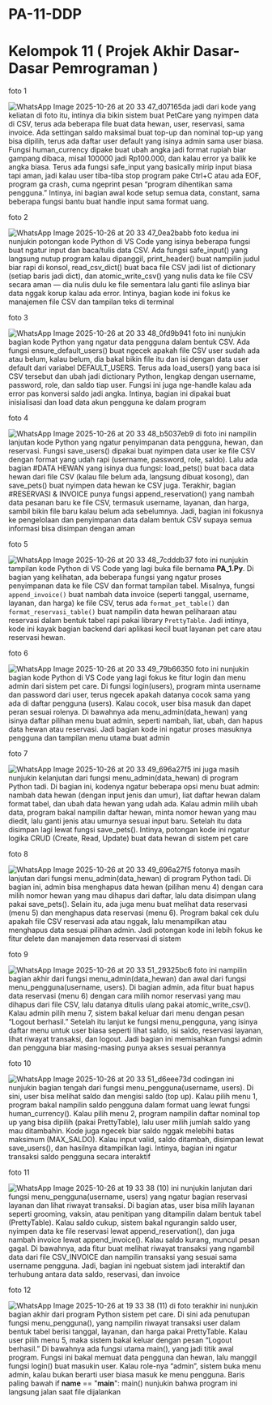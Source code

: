 # PA-11-DDP

# Kelompok 11 ( Projek Akhir Dasar-Dasar Pemrograman )

foto 1

![WhatsApp Image 2025-10-26 at 20 33 47_d07165da](https://github.com/user-attachments/assets/162a6fd4-7277-4e0e-bb29-2cffefff98e4)
jadi dari kode yang keliatan di foto itu, intinya dia bikin sistem buat PetCare yang nyimpen data di CSV, terus ada beberapa file buat data hewan, user, reservasi, sama invoice. Ada settingan saldo maksimal buat top-up dan nominal top-up yang bisa dipilih, terus ada daftar user default yang isinya admin sama user biasa. Fungsi human_currency dipake buat ubah angka jadi format rupiah biar gampang dibaca, misal 100000 jadi Rp100.000, dan kalau error ya balik ke angka biasa. Terus ada fungsi safe_input yang basically mirip input biasa tapi aman, jadi kalau user tiba-tiba stop program pake Ctrl+C atau ada EOF, program ga crash, cuma ngeprint pesan “program dihentikan sama pengguna.” Intinya, ini bagian awal kode setup semua data, constant, sama beberapa fungsi bantu buat handle input sama format uang.

foto 2

![WhatsApp Image 2025-10-26 at 20 33 47_0ea2babb](https://github.com/user-attachments/assets/5af206d7-e68d-48b0-be4f-06f9913cef56)
foto kedua ini nunjukin potongan kode Python di VS Code yang isinya beberapa fungsi buat ngatur input dan baca/tulis data CSV. Ada fungsi safe_input() yang langsung nutup program kalau dipanggil, print_header() buat nampilin judul biar rapi di konsol, read_csv_dict() buat baca file CSV jadi list of dictionary (setiap baris jadi dict), dan atomic_write_csv() yang nulis data ke file CSV secara aman — dia nulis dulu ke file sementara lalu ganti file aslinya biar data nggak korup kalau ada error. Intinya, bagian kode ini fokus ke manajemen file CSV dan tampilan teks di terminal

foto 3

![WhatsApp Image 2025-10-26 at 20 33 48_0fd9b941](https://github.com/user-attachments/assets/44d45835-99dc-457f-a6be-35282075540c)
foto ini nunjukin bagian kode Python yang ngatur data pengguna dalam bentuk CSV. Ada fungsi ensure_default_users() buat ngecek apakah file CSV user sudah ada atau belum, kalau belum, dia bakal bikin file itu dan isi dengan data user default dari variabel DEFAULT_USERS. Terus ada load_users() yang baca isi CSV tersebut dan ubah jadi dictionary Python, lengkap dengan username, password, role, dan saldo tiap user. Fungsi ini juga nge-handle kalau ada error pas konversi saldo jadi angka. Intinya, bagian ini dipakai buat inisialisasi dan load data akun pengguna ke dalam program

foto 4

![WhatsApp Image 2025-10-26 at 20 33 48_b5037eb9](https://github.com/user-attachments/assets/1af2961d-cc38-4085-97a5-4feaa46e2f98)
di foto ini  nampilin lanjutan kode Python yang ngatur penyimpanan data pengguna, hewan, dan reservasi. Fungsi save_users() dipakai buat nyimpen data user ke file CSV dengan format yang udah rapi (username, password, role, saldo). Lalu ada bagian #DATA HEWAN yang isinya dua fungsi: load_pets() buat baca data hewan dari file CSV (kalau file belum ada, langsung dibuat kosong), dan save_pets() buat nyimpen data hewan ke CSV juga. Terakhir, bagian #RESERVASI & INVOICE punya fungsi append_reservation() yang nambah data pesanan baru ke file CSV, termasuk username, layanan, dan harga, sambil bikin file baru kalau belum ada sebelumnya. Jadi, bagian ini fokusnya ke pengelolaan dan penyimpanan data dalam bentuk CSV supaya semua informasi bisa disimpan dengan aman

foto 5

![WhatsApp Image 2025-10-26 at 20 33 48_7cdddb37](https://github.com/user-attachments/assets/2f976731-7e1c-466d-a4a5-2b04bfa40ecc)
foto ini nunjukin tampilan kode Python di VS Code yang lagi buka file bernama **PA_1.Py**. Di bagian yang kelihatan, ada beberapa fungsi yang ngatur proses penyimpanan data ke file CSV dan format tampilan tabel. Misalnya, fungsi `append_invoice()` buat nambah data invoice (seperti tanggal, username, layanan, dan harga) ke file CSV, terus ada `format_pet_table()` dan `format_reservasi_table()` buat nampilin data hewan peliharaan atau reservasi dalam bentuk tabel rapi pakai library `PrettyTable`. Jadi intinya, kode ini kayak bagian backend dari aplikasi kecil buat layanan pet care atau reservasi hewan.

foto 6

![WhatsApp Image 2025-10-26 at 20 33 49_79b66350](https://github.com/user-attachments/assets/25d48211-796d-4412-8497-344d928401f0)
foto ini nunjukin bagian kode Python di VS Code yang lagi fokus ke fitur login dan menu admin dari sistem pet care. Di fungsi login(users), program minta username dan password dari user, terus ngecek apakah datanya cocok sama yang ada di daftar pengguna (users). Kalau cocok, user bisa masuk dan dapet peran sesuai rolenya. Di bawahnya ada menu_admin(data_hewan) yang isinya daftar pilihan menu buat admin, seperti nambah, liat, ubah, dan hapus data hewan atau reservasi. Jadi bagian kode ini ngatur proses masuknya pengguna dan tampilan menu utama buat admin

foto 7

![WhatsApp Image 2025-10-26 at 20 33 49_696a27f5](https://github.com/user-attachments/assets/8576ea3a-8531-45d1-957a-864bc2d66439)
ini juga masih nunjukin kelanjutan dari fungsi menu_admin(data_hewan) di program Python tadi. Di bagian ini, kodenya ngatur beberapa opsi menu buat admin: nambah data hewan (dengan input jenis dan umur), liat daftar hewan dalam format tabel, dan ubah data hewan yang udah ada. Kalau admin milih ubah data, program bakal nampilin daftar hewan, minta nomor hewan yang mau diedit, lalu ganti jenis atau umurnya sesuai input baru. Setelah itu data disimpan lagi lewat fungsi save_pets(). Intinya, potongan kode ini ngatur logika CRUD (Create, Read, Update) buat data hewan di sistem pet care

foto 8

![WhatsApp Image 2025-10-26 at 20 33 49_696a27f5](https://github.com/user-attachments/assets/d5d28dc9-e40a-4b48-8957-bc4037cdbf60)
fotonya masih lanjutan dari fungsi menu_admin(data_hewan) di program Python tadi. Di bagian ini, admin bisa menghapus data hewan (pilihan menu 4) dengan cara milih nomor hewan yang mau dihapus dari daftar, lalu data disimpan ulang pakai save_pets(). Selain itu, ada juga menu buat melihat data reservasi (menu 5) dan menghapus data reservasi (menu 6). Program bakal cek dulu apakah file CSV reservasi ada atau nggak, lalu menampilkan atau menghapus data sesuai pilihan admin. Jadi potongan kode ini lebih fokus ke fitur delete dan manajemen data reservasi di sistem

foto 9

![WhatsApp Image 2025-10-26 at 20 33 51_29325bc6](https://github.com/user-attachments/assets/04c7643d-9d08-4a46-bcff-644e3c0aa2aa)
foto ini nampilin bagian akhir dari fungsi menu_admin(data_hewan) dan awal dari fungsi menu_pengguna(username, users). Di bagian admin, ada fitur buat hapus data reservasi (menu 6) dengan cara milih nomor reservasi yang mau dihapus dari file CSV, lalu datanya ditulis ulang pakai atomic_write_csv(). Kalau admin pilih menu 7, sistem bakal keluar dari menu dengan pesan “Logout berhasil.” Setelah itu lanjut ke fungsi menu_pengguna, yang isinya daftar menu untuk user biasa seperti lihat saldo, isi saldo, reservasi layanan, lihat riwayat transaksi, dan logout. Jadi bagian ini memisahkan fungsi admin dan pengguna biar masing-masing punya akses sesuai perannya

foto 10

![WhatsApp Image 2025-10-26 at 20 33 51_d6eee73d](https://github.com/user-attachments/assets/3f8c4ca8-5d9e-4bb2-9154-bfda9055e241)
codingan ini nunjukin bagian tengah dari fungsi menu_pengguna(username, users). Di sini, user bisa melihat saldo dan mengisi saldo (top up). Kalau pilih menu 1, program bakal nampilin saldo pengguna dalam format uang lewat fungsi human_currency(). Kalau pilih menu 2, program nampilin daftar nominal top up yang bisa dipilih (pakai PrettyTable), lalu user milih jumlah saldo yang mau ditambahin. Kode juga ngecek biar saldo nggak melebihi batas maksimum (MAX_SALDO). Kalau input valid, saldo ditambah, disimpan lewat save_users(), dan hasilnya ditampilkan lagi. Intinya, bagian ini ngatur transaksi saldo pengguna secara interaktif

foto 11

![WhatsApp Image 2025-10-26 at 19 33 38 (10)](https://github.com/user-attachments/assets/6f8629b8-5f8d-4d14-8a71-d0cc5a0cafe1)
ini nunjukin lanjutan dari fungsi menu_pengguna(username, users) yang ngatur bagian reservasi layanan dan lihat riwayat transaksi. Di bagian atas, user bisa milih layanan seperti grooming, vaksin, atau penitipan yang ditampilin dalam bentuk tabel (PrettyTable). Kalau saldo cukup, sistem bakal ngurangin saldo user, nyimpen data ke file reservasi lewat append_reservation(), dan juga nambah invoice lewat append_invoice(). Kalau saldo kurang, muncul pesan gagal. Di bawahnya, ada fitur buat melihat riwayat transaksi yang ngambil data dari file CSV_INVOICE dan nampilin transaksi yang sesuai sama username pengguna. Jadi, bagian ini ngebuat sistem jadi interaktif dan terhubung antara data saldo, reservasi, dan invoice

foto 12

![WhatsApp Image 2025-10-26 at 19 33 38 (11)](https://github.com/user-attachments/assets/2ea56372-62ca-4277-9530-09a62da80fae)
di foto terakhir ini nunjukin bagian akhir dari program Python sistem pet care. Di sini ada penutupan fungsi menu_pengguna(), yang nampilin riwayat transaksi user dalam bentuk tabel berisi tanggal, layanan, dan harga pakai PrettyTable. Kalau user pilih menu 5, maka sistem bakal keluar dengan pesan “Logout berhasil.” Di bawahnya ada fungsi utama main(), yang jadi titik awal program. Fungsi ini bakal memuat data pengguna dan hewan, lalu manggil fungsi login() buat masukin user. Kalau role-nya “admin”, sistem buka menu admin, kalau bukan berarti user biasa masuk ke menu pengguna. Baris paling bawah if __name__ == "__main__": main() nunjukin bahwa program ini langsung jalan saat file dijalankan










